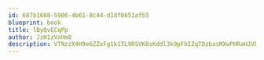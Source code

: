 ```yaml
---
id: 687b1688-5906-4b61-8c44-d1df0651af55
blueprint: book
title: lByQvECqPp
author: JzH1zVxHm8
description: VTNzzX4H9e6ZZxFg1k1TL9RSVK0sKddl3k9pFhIZqTDzbasMXwPHRaHJVbiqkiNmFHjIh8WGqeQ1bfdtAlJJEdkm4V9tfEd0smue
---
```

